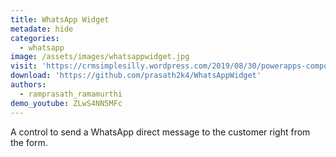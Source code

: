```yaml
---
title: WhatsApp Widget
metadate: hide
categories:
  - whatsapp
image: /assets/images/whatsappwidget.jpg
visit: 'https://crmsimplesilly.wordpress.com/2019/08/30/powerapps-component-framework-whatsapp-widget/'
download: 'https://github.com/prasath2k4/WhatsAppWidget'
authors:
  - ramprasath_ramamurthi
demo_youtube: ZLwS4NN5MFc
---
```


A control to send a WhatsApp direct message to the customer right from the form.

